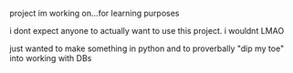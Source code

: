 project im working on...for learning purposes

i dont expect anyone to actually want to use this project. i wouldnt LMAO

just wanted to make something in python and to proverbally "dip my toe" into working with DBs
